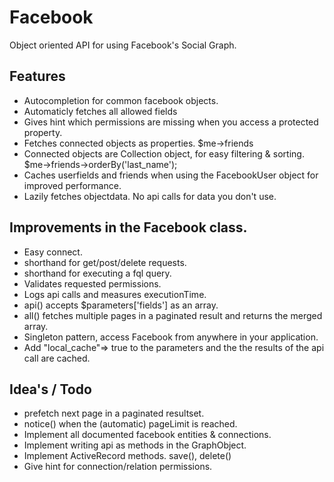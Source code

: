 # Facebook

Object oriented API for using Facebook's Social Graph.

## Features
* Autocompletion for common facebook objects.
* Automaticly fetches all allowed fields
* Gives hint which permissions are missing when you access a protected property.
* Fetches connected objects as properties. $me->friends
* Connected objects are Collection object, for easy filtering & sorting. $me->friends->orderBy('last_name');
* Caches userfields and friends when using the FacebookUser object for improved performance.
* Lazily fetches objectdata. No api calls for data you don't use.

## Improvements in the Facebook class.

 * Easy connect.
 * shorthand for get/post/delete requests.
 * shorthand for executing a fql query.
 * Validates requested permissions.
 * Logs api calls and measures executionTime.
 * api() accepts $parameters['fields'] as an array.
 * all() fetches multiple pages in a paginated result and returns the merged array.
 * Singleton pattern, access Facebook from anywhere in your application.
 * Add "local_cache"=> true to the parameters and the the results of the api call are cached.

## Idea's / Todo

* prefetch next page in a paginated resultset.
* notice() when the (automatic) pageLimit is reached.
* Implement all documented facebook entities & connections.
* Implement writing api as methods in the GraphObject.
* Implement ActiveRecord methods. save(), delete()
* Give hint for connection/relation permissions.